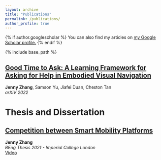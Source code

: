 ```yaml
---
layout: archive
title: "Publications"
permalink: /publications/
author_profile: true
---
```


{% if author.googlescholar %}
  You can also find my articles on <u><a href="{{author.googlescholar}}">my Google Scholar profile</a>.</u>
{% endif %}

{% include base_path %}

## [Good Time to Ask: A Learning Framework for Asking for Help in Embodied Visual Navigation](https://arxiv.org/abs/2206.10606)
**Jenny Zhang**, Samson Yu, Jiafei Duan, Cheston Tan  
*arXiV 2022*  

Thesis and Dissertation
=====
## [Competition between Smart Mobility Platforms](https://bit.ly/36L247V)
**Jenny Zhang**  
*BEng Thesis 2021 - Imperial College London*  
[Video](https://youtu.be/CxxSxdAJdaI)
